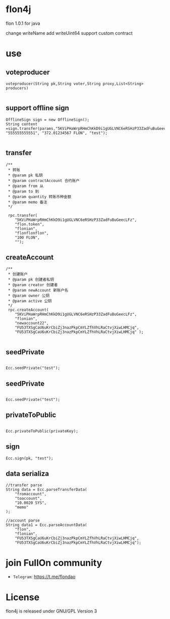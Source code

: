 # flon4j

flon 1.0.1 for java 

change writeName add writeUint64 support custom contract

# use

## voteproducer

 ```
 voteproducer(String pk,String voter,String proxy,List<String> producers)
 	
 ```

## support offline sign
 
 ```
OfflineSign sign = new OfflineSign();
String content =sign.transfer(params,"5KViPHaWrpRHmChKkD9i1gUGLVNC6eRSHzP33ZadFuBuGeecLFz","flon.token","eeeeeeeeeeee", "555555555551", "372.01234567 FLON", "test");
	
 ```

## transfer

```
/**
 * 转账
 * @param pk 私钥
 * @param contractAccount 合约账户
 * @param from 从
 * @param to 到
 * @param quantity 转账币种金额
 * @param memo 备注
 */

 rpc.transfer(
 	"5KViPHaWrpRHmChKkD9i1gUGLVNC6eRSHzP33ZadFuBuGeecLFz",
 	"flon.token",
 	"flonian",
 	"flonflonflon",
 	"100 FLON",
 	"");

```
## createAccount

```
/**
 * 创建账户
 * @param pk 创建者私钥
 * @param creator 创建者
 * @param newAccount 新账户名
 * @param owner 公钥
 * @param active 公钥
 */
 rpc.createAccount(
 	"5KViPHaWrpRHmChKkD9i1gUGLVNC6eRSHzP33ZadFuBuGeecLFz", 
 	"flonian",
 	"newaccount22",
 	"FU53TXSgCaU6uKrCbiZj3nazPkpCmYLZfhVhLRaCtvjXiwLHMCjq",
 	"FU53TXSgCaU6uKrCbiZj3nazPkpCmYLZfhVhLRaCtvjXiwLHMCjq" );
 	
```
## seedPrivate

```

Ecc.seedPrivate("test");

```


## seedPrivate

```

Ecc.seedPrivate("test");

```

## privateToPublic

```

Ecc.privateToPublic(privateKey);

```

## sign

```
Ecc.sign(pk, "test");

```

## data serializa

```
//transfer parse
String data = Ecc.parseTransferData(
	"fromaccount", 
	"toaccount", 
	"10.0020 SYS", 
	"memo"
);

//account parse
String data1 = Ecc.parseAccountData(
	"flon",
	"flonian",
	"FU53TXSgCaU6uKrCbiZj3nazPkpCmYLZfhVhLRaCtvjXiwLHMCjq",
	"FU53TXSgCaU6uKrCbiZj3nazPkpCmYLZfhVhLRaCtvjXiwLHMCjq");

```

# join FullOn community

- `Telegram`: https://t.me/flondao
 
# License

flon4j is released under GNU/GPL Version 3
